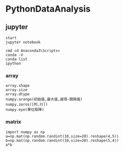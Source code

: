 # PythonDataAnalysis

## jupyter
```
start 
jupyter notebook

cmd cd Anaconda3\Scripts>
conda -V
conda list
ipython
```
### array
```
array.shape
array.size
array.dtype
numpy.arange(初始值,最大值,選項-間隔值)
numpy.zeros([列,行])
numpy.eye(單位矩陣)
```
### matrix
```
import numpy as np
a=np.mat(np.random.randint(10,size=20).reshape(4,5))
b=np.mat(np.random.randint(10,size=20).reshape(5,4))
a*b
```

